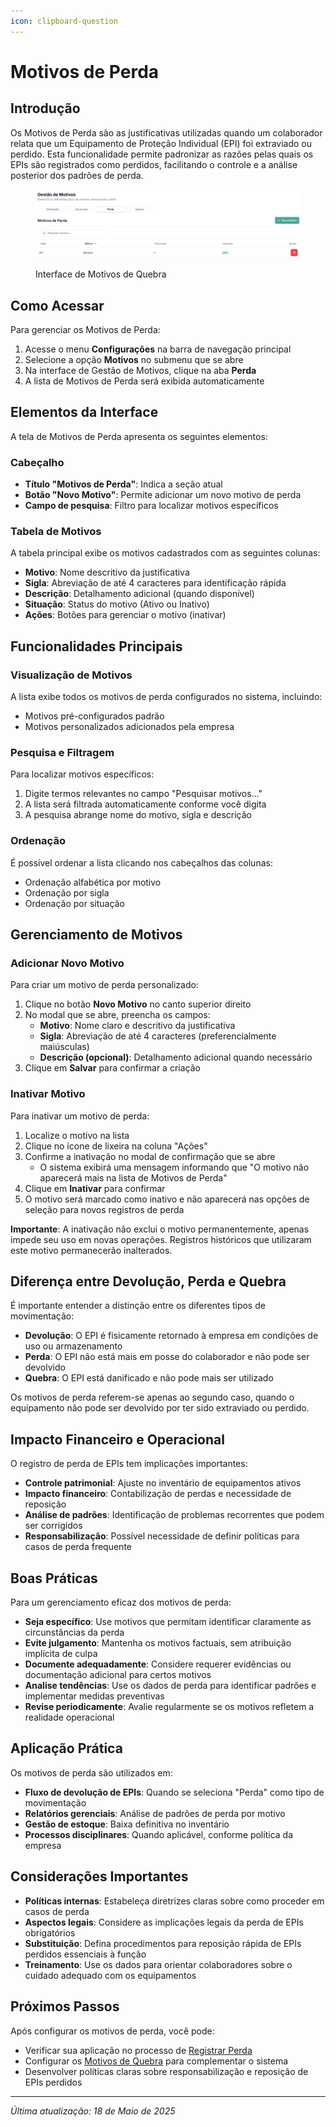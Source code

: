 ```yaml
---
icon: clipboard-question
---
```


# Motivos de Perda

## Introdução

Os Motivos de Perda são as justificativas utilizadas quando um colaborador relata que um Equipamento de Proteção Individual (EPI) foi extraviado ou perdido. Esta funcionalidade permite padronizar as razões pelas quais os EPIs são registrados como perdidos, facilitando o controle e a análise posterior dos padrões de perda.

<figure><img src="../../.gitbook/assets/image (67).png" alt=""><figcaption><p>Interface de Motivos de Quebra</p></figcaption></figure>

## Como Acessar

Para gerenciar os Motivos de Perda:

1. Acesse o menu **Configurações** na barra de navegação principal
2. Selecione a opção **Motivos** no submenu que se abre
3. Na interface de Gestão de Motivos, clique na aba **Perda**
4. A lista de Motivos de Perda será exibida automaticamente

## Elementos da Interface

A tela de Motivos de Perda apresenta os seguintes elementos:

### Cabeçalho

* **Título "Motivos de Perda"**: Indica a seção atual
* **Botão "Novo Motivo"**: Permite adicionar um novo motivo de perda
* **Campo de pesquisa**: Filtro para localizar motivos específicos

### Tabela de Motivos

A tabela principal exibe os motivos cadastrados com as seguintes colunas:

* **Motivo**: Nome descritivo da justificativa
* **Sigla**: Abreviação de até 4 caracteres para identificação rápida
* **Descrição**: Detalhamento adicional (quando disponível)
* **Situação**: Status do motivo (Ativo ou Inativo)
* **Ações**: Botões para gerenciar o motivo (inativar)

## Funcionalidades Principais

### Visualização de Motivos

A lista exibe todos os motivos de perda configurados no sistema, incluindo:

* Motivos pré-configurados padrão
* Motivos personalizados adicionados pela empresa

### Pesquisa e Filtragem

Para localizar motivos específicos:

1. Digite termos relevantes no campo "Pesquisar motivos..."
2. A lista será filtrada automaticamente conforme você digita
3. A pesquisa abrange nome do motivo, sigla e descrição

### Ordenação

É possível ordenar a lista clicando nos cabeçalhos das colunas:

* Ordenação alfabética por motivo
* Ordenação por sigla
* Ordenação por situação

## Gerenciamento de Motivos

### Adicionar Novo Motivo

Para criar um motivo de perda personalizado:

1. Clique no botão **Novo Motivo** no canto superior direito
2. No modal que se abre, preencha os campos:
   * **Motivo**: Nome claro e descritivo da justificativa
   * **Sigla**: Abreviação de até 4 caracteres (preferencialmente maiúsculas)
   * **Descrição (opcional)**: Detalhamento adicional quando necessário
3. Clique em **Salvar** para confirmar a criação

### Inativar Motivo

Para inativar um motivo de perda:

1. Localize o motivo na lista
2. Clique no ícone de lixeira na coluna "Ações"
3. Confirme a inativação no modal de confirmação que se abre
   * O sistema exibirá uma mensagem informando que "O motivo não aparecerá mais na lista de Motivos de Perda"
4. Clique em **Inativar** para confirmar
5. O motivo será marcado como inativo e não aparecerá nas opções de seleção para novos registros de perda

**Importante**: A inativação não exclui o motivo permanentemente, apenas impede seu uso em novas operações. Registros históricos que utilizaram este motivo permanecerão inalterados.

## Diferença entre Devolução, Perda e Quebra

É importante entender a distinção entre os diferentes tipos de movimentação:

* **Devolução**: O EPI é fisicamente retornado à empresa em condições de uso ou armazenamento
* **Perda**: O EPI não está mais em posse do colaborador e não pode ser devolvido
* **Quebra**: O EPI está danificado e não pode mais ser utilizado

Os motivos de perda referem-se apenas ao segundo caso, quando o equipamento não pode ser devolvido por ter sido extraviado ou perdido.

## Impacto Financeiro e Operacional

O registro de perda de EPIs tem implicações importantes:

* **Controle patrimonial**: Ajuste no inventário de equipamentos ativos
* **Impacto financeiro**: Contabilização de perdas e necessidade de reposição
* **Análise de padrões**: Identificação de problemas recorrentes que podem ser corrigidos
* **Responsabilização**: Possível necessidade de definir políticas para casos de perda frequente

## Boas Práticas

Para um gerenciamento eficaz dos motivos de perda:

* **Seja específico**: Use motivos que permitam identificar claramente as circunstâncias da perda
* **Evite julgamento**: Mantenha os motivos factuais, sem atribuição implícita de culpa
* **Documente adequadamente**: Considere requerer evidências ou documentação adicional para certos motivos
* **Analise tendências**: Use os dados de perda para identificar padrões e implementar medidas preventivas
* **Revise periodicamente**: Avalie regularmente se os motivos refletem a realidade operacional

## Aplicação Prática

Os motivos de perda são utilizados em:

* **Fluxo de devolução de EPIs**: Quando se seleciona "Perda" como tipo de movimentação
* **Relatórios gerenciais**: Análise de padrões de perda por motivo
* **Gestão de estoque**: Baixa definitiva no inventário
* **Processos disciplinares**: Quando aplicável, conforme política da empresa

## Considerações Importantes

* **Políticas internas**: Estabeleça diretrizes claras sobre como proceder em casos de perda
* **Aspectos legais**: Considere as implicações legais da perda de EPIs obrigatórios
* **Substituição**: Defina procedimentos para reposição rápida de EPIs perdidos essenciais à função
* **Treinamento**: Use os dados para orientar colaboradores sobre o cuidado adequado com os equipamentos

## Próximos Passos

Após configurar os motivos de perda, você pode:

* Verificar sua aplicação no processo de [Registrar Perda](../../solicitacoes/devolucao/registrar-perda.md)
* Configurar os [Motivos de Quebra](motivos-quebra.md) para complementar o sistema
* Desenvolver políticas claras sobre responsabilização e reposição de EPIs perdidos

***

_Última atualização: 18 de Maio de 2025_
